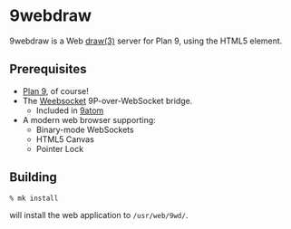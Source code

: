 # 9webdraw

9webdraw is a Web [draw(3)][man3draw] server for Plan 9, using
the HTML5 <canvas> element.

## Prerequisites
* [Plan 9][plan9], of course!
* The [Weebsocket][weebsocket] 9P-over-WebSocket bridge.
    + Included in [9atom][9atom]
* A modern web browser supporting:
    + Binary-mode WebSockets
    + HTML5 Canvas
    + Pointer Lock

## Building

    % mk install
will install the web application to `/usr/web/9wd/`.

[man3draw]: http://plan9.bell-labs.com/magic/man2html/3/draw
[plan9]: http://plan9.bell-labs.com/plan9/
[weebsocket]: https://bitbucket.org/dhoskin/weebsocket/
[9atom]: http://9atom.org/
